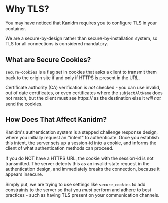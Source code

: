 # Why TLS?

You may have noticed that Kanidm requires you to configure TLS in your container.

We are a secure-by-design rather than secure-by-installation system, so TLS for all connections is
considered mandatory.

## What are Secure Cookies?

`secure-cookies` is a flag set in cookies that asks a client to transmit them back to the origin
site if and only if HTTPS is present in the URL.

Certificate authority (CA) verification is _not_ checked - you can use invalid, out of date
certificates, or even certificates where the `subjectAltName` does not match, but the client must
see https:// as the destination else it _will not_ send the cookies.

## How Does That Affect Kanidm?

Kanidm's authentication system is a stepped challenge response design, where you initially request
an "intent" to authenticate. Once you establish this intent, the server sets up a session-id into a
cookie, and informs the client of what authentication methods can proceed.

If you do NOT have a HTTPS URL, the cookie with the session-id is not transmitted. The server
detects this as an invalid-state request in the authentication design, and immediately breaks the
connection, because it appears insecure.

Simply put, we are trying to use settings like `secure_cookies` to add constraints to the server so
that you _must_ perform and adhere to best practices - such as having TLS present on your
communication channels.
